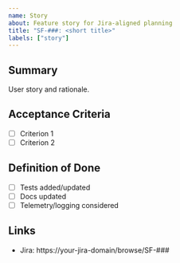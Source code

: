 ```yaml
---
name: Story
about: Feature story for Jira-aligned planning
title: "SF-###: <short title>"
labels: ["story"]
---
```


## Summary
User story and rationale.

## Acceptance Criteria
- [ ] Criterion 1
- [ ] Criterion 2

## Definition of Done
- [ ] Tests added/updated
- [ ] Docs updated
- [ ] Telemetry/logging considered

## Links
- Jira: https://your-jira-domain/browse/SF-###

